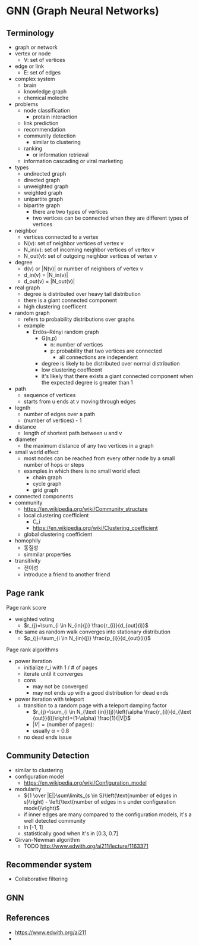 # GNN (Graph Neural Networks)

## Terminology

- graph or network
- vertex or node
  - V: set of vertices
- edge or link
  - E: set of edges
- complex system
  - brain
  - knowledge graph
  - chemical moleclre
- problems
  - node classification
    - protain interaction
  - link prediction
  - recommendation
  - community detection
    - similar to clustering
  - ranking
    - or information retrieval
  - information cascading or viral marketing
- types
  - undirected graph
  - directed graph
  - unweighted graph
  - weighted graph
  - unipartite graph
  - bipartite graph
    - there are two types of vertices
    - two vertices can be connected when they are different types of vertices
- neighbor
  - vertices connected to a vertex
  - N(v): set of neighbor vertices of vertex v
  - N_in(v): set of incoming neighbor vertices of vertex v
  - N_out(v): set of outgoing neighbor vertices of vertex v
- degree
  - d(v) or |N(v)| or number of neighbors of vertex v
  - d_in(v) = |N_in(v)|
  - d_out(v) = |N_out(v)|
- real graph
  - degree is distributed over heavy tail distribution
  - there is a giant connected component
  - high clustering coefficent
- random graph
  - refers to probability distributions over graphs
  - example
    - Erdős–Rényi random graph
      - G(n,p)
        - n: number of vertices
        - p: probability that two vertices are connected
          - all connections are independent
      - degree is likely to be distributed over normal distribution
      - low clustering coefficent
      - it's likely that there exists a giant connected component when the expected degree is greater than 1
- path
  - sequence of vertices
  - starts from u ends at v moving through edges
- legnth
  - number of edges over a path
  - (number of vertices) - 1
- distance
  - length of shortest path between u and v
- diameter
  - the maximum distance of any two vertices in a graph
- small world effect
  - most nodes can be reached from every other node by a small number of hops or steps
  - examples in which there is no small world efect
    - chain graph
    - cycle graph
    - grid graph
- connected components
- community
  - https://en.wikipedia.org/wiki/Community_structure
  - local clustering coefficient
    - C_i
    - https://en.wikipedia.org/wiki/Clustering_coefficient
  - global clustering coefficient
- homophily
  - 동질성
  - simmilar properties
- transitivity
  - 전이성
  - introduce a friend to another friend

## Page rank

Page rank score
- weighted voting
  - $r_{j}=\sum_{i \in N_{in}(j)} \frac{r_{i}}{d_{out}(i)}$
- the same as random walk converges into stationary distribution
  - $p_{j}=\sum_{i \in N_{in}(j)} \frac{p_{i}}{d_{out}(i)}$

Page rank algorithms
- power iteration
  - initialize r_i with 1 / # of pages
  - iterate until it converges
  - cons
    - may not be converged
    - may not ends up with a good distribution for dead ends
- power iteration with teleport
  - transition to a random page with a teleport damping factor
    - $r_{j}=\sum_{i \in N_{\text {in}}(j)}\left(\alpha \frac{r_{i}}{d_{\text {out}}(i)}\right)+(1-\alpha) \frac{1}{|V|}$
    - $|V| = \text{(number of pages)}$:
    - usually α = 0.8
  - no dead ends issue

## Community Detection

- similar to clustering
- configuration model
  - https://en.wikipedia.org/wiki/Configuration_model
- modularity
  - ${1 \over |E|}\sum\limits_{s \in S}\left(\text{number of edges in s}\right) - \left(\text{number of edges in s under configuration model}\right)$
  - if inner edges are many compared to the configuration models, it's a well detected community
  - in [-1, 1]
  - statistically good when it's in [0.3, 0.7]
- Girvan-Newman algorithm
  - TODO http://www.edwith.org/ai211/lecture/1163371

## Recommender system

- Collaborative filtering

## GNN



## References

- https://www.edwith.org/ai211
-
